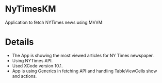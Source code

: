 # NyTimesKM
Application to fetch NYTimes news using MVVM

# Details
* The App is showing the most viewed articles for NY Times newspaper.<br />
* Using NYTimes API.<br />
* Used XCode version 10.1.
* App is using Generics in fetching API and handling TableViewCells show and actions.
